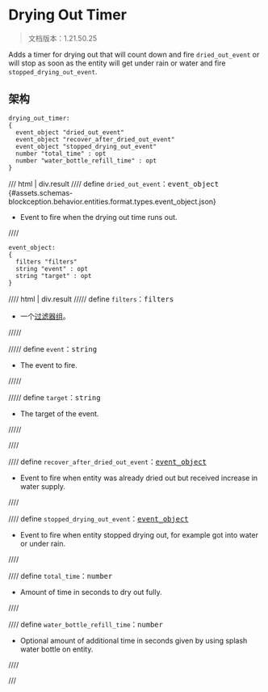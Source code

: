 # Drying Out Timer

> 文档版本：1.21.50.25

Adds a timer for drying out that will count down and fire `dried_out_event` or will stop as soon as the entity will get under rain or water and fire `stopped_drying_out_event`.

## 架构

```mcschema
drying_out_timer:
{
  event_object "dried_out_event"
  event_object "recover_after_dried_out_event"
  event_object "stopped_drying_out_event"
  number "total_time" : opt
  number "water_bottle_refill_time" : opt
}

```

/// html | div.result
//// define
`dried_out_event`：<samp>event_object</samp> {#assets.schemas-blockception.behavior.entities.format.types.event_object.json}

- Event to fire when the drying out time runs out.


////

```mcschema
event_object:
{
  filters "filters"
  string "event" : opt
  string "target" : opt
}

```

//// html | div.result
///// define
`filters`：<samp>filters</samp>

- 一个[过滤器组](../filter.md)。


/////


///// define
`event`：<samp>string</samp>

- The event to fire.


/////


///// define
`target`：<samp>string</samp>

- The target of the event.


/////


////



//// define
`recover_after_dried_out_event`：<samp>[event_object](#assets.schemas-blockception.behavior.entities.format.types.event_object.json)</samp>

- Event to fire when entity was already dried out but received increase in water supply.


////


//// define
`stopped_drying_out_event`：<samp>[event_object](#assets.schemas-blockception.behavior.entities.format.types.event_object.json)</samp>

- Event to fire when entity stopped drying out, for example got into water or under rain.


////


//// define
`total_time`：<samp>number</samp>

- Amount of time in seconds to dry out fully.


////


//// define
`water_bottle_refill_time`：<samp>number</samp>

- Optional amount of additional time in seconds given by using splash water bottle on entity.


////


///

